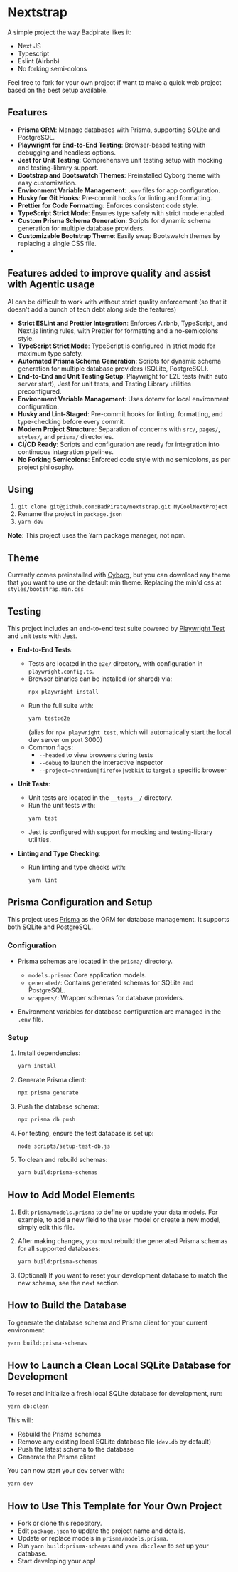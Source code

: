 # Nextstrap

A simple project the way Badpirate likes it:

- Next JS
- Typescript
- Eslint (Airbnb)
- No forking semi-colons

Feel free to fork for your own project if want to make a quick web project based on the best setup available.

## Features

- **Prisma ORM**: Manage databases with Prisma, supporting SQLite and PostgreSQL.
- **Playwright for End-to-End Testing**: Browser-based testing with debugging and headless options.
- **Jest for Unit Testing**: Comprehensive unit testing setup with mocking and testing-library support.
- **Bootstrap and Bootswatch Themes**: Preinstalled Cyborg theme with easy customization.
- **Environment Variable Management**: `.env` files for app configuration.
- **Husky for Git Hooks**: Pre-commit hooks for linting and formatting.
- **Prettier for Code Formatting**: Enforces consistent code style.
- **TypeScript Strict Mode**: Ensures type safety with strict mode enabled.
- **Custom Prisma Schema Generation**: Scripts for dynamic schema generation for multiple database providers.
- **Customizable Bootstrap Theme**: Easily swap Bootswatch themes by replacing a single CSS file.
-

## Features added to improve quality and assist with Agentic usage

AI can be difficult to work with without strict quality enforcement (so that it doesn't add a bunch of tech debt along side the features)

- **Strict ESLint and Prettier Integration**: Enforces Airbnb, TypeScript, and Next.js linting rules, with Prettier for formatting and a no-semicolons style.
- **TypeScript Strict Mode**: TypeScript is configured in strict mode for maximum type safety.
- **Automated Prisma Schema Generation**: Scripts for dynamic schema generation for multiple database providers (SQLite, PostgreSQL).
- **End-to-End and Unit Testing Setup**: Playwright for E2E tests (with auto server start), Jest for unit tests, and Testing Library utilities preconfigured.
- **Environment Variable Management**: Uses dotenv for local environment configuration.
- **Husky and Lint-Staged**: Pre-commit hooks for linting, formatting, and type-checking before every commit.
- **Modern Project Structure**: Separation of concerns with `src/`, `pages/`, `styles/`, and `prisma/` directories.
- **CI/CD Ready**: Scripts and configuration are ready for integration into continuous integration pipelines.
- **No Forking Semicolons**: Enforced code style with no semicolons, as per project philosophy.

## Using

1. `git clone git@github.com:BadPirate/nextstrap.git MyCoolNextProject`
2. Rename the project in `package.json`
3. `yarn dev`

**Note**: This project uses the Yarn package manager, not npm.

## Theme

Currently comes preinstalled with [Cyborg](https://bootswatch.com/cyborg/), but you can download any theme that you want to use or the default min theme. Replacing the min'd css at `styles/bootstrap.min.css`

## Testing

This project includes an end-to-end test suite powered by [Playwright Test](https://playwright.dev) and unit tests with [Jest](https://jestjs.io/).

- **End-to-End Tests**:

  - Tests are located in the `e2e/` directory, with configuration in `playwright.config.ts`.
  - Browser binaries can be installed (or shared) via:
    ```bash
    npx playwright install
    ```
  - Run the full suite with:
    ```bash
    yarn test:e2e
    ```
    (alias for `npx playwright test`, which will automatically start the local dev server on port 3000)
  - Common flags:
    - `--headed` to view browsers during tests
    - `--debug` to launch the interactive inspector
    - `--project=chromium|firefox|webkit` to target a specific browser

- **Unit Tests**:

  - Unit tests are located in the `__tests__/` directory.
  - Run the unit tests with:
    ```bash
    yarn test
    ```
  - Jest is configured with support for mocking and testing-library utilities.

- **Linting and Type Checking**:
  - Run linting and type checks with:
    ```bash
    yarn lint
    ```

## Prisma Configuration and Setup

This project uses [Prisma](https://www.prisma.io/) as the ORM for database management. It supports both SQLite and PostgreSQL.

### Configuration

- Prisma schemas are located in the `prisma/` directory.

  - `models.prisma`: Core application models.
  - `generated/`: Contains generated schemas for SQLite and PostgreSQL.
  - `wrappers/`: Wrapper schemas for database providers.

- Environment variables for database configuration are managed in the `.env` file.

### Setup

1. Install dependencies:

   ```bash
   yarn install
   ```

2. Generate Prisma client:

   ```bash
   npx prisma generate
   ```

3. Push the database schema:

   ```bash
   npx prisma db push
   ```

4. For testing, ensure the test database is set up:

   ```bash
   node scripts/setup-test-db.js
   ```

5. To clean and rebuild schemas:
   ```bash
   yarn build:prisma-schemas
   ```

## How to Add Model Elements

1. Edit `prisma/models.prisma` to define or update your data models. For example, to add a new field to the `User` model or create a new model, simply edit this file.
2. After making changes, you must rebuild the generated Prisma schemas for all supported databases:

   ```bash
   yarn build:prisma-schemas
   ```

3. (Optional) If you want to reset your development database to match the new schema, see the next section.

## How to Build the Database

To generate the database schema and Prisma client for your current environment:

```bash
yarn build:prisma-schemas
```

## How to Launch a Clean Local SQLite Database for Development

To reset and initialize a fresh local SQLite database for development, run:

```bash
yarn db:clean
```

This will:

- Rebuild the Prisma schemas
- Remove any existing local SQLite database file (`dev.db` by default)
- Push the latest schema to the database
- Generate the Prisma client

You can now start your dev server with:

```bash
yarn dev
```

## How to Use This Template for Your Own Project

- Fork or clone this repository.
- Edit `package.json` to update the project name and details.
- Update or replace models in `prisma/models.prisma`.
- Run `yarn build:prisma-schemas` and `yarn db:clean` to set up your database.
- Start developing your app!
